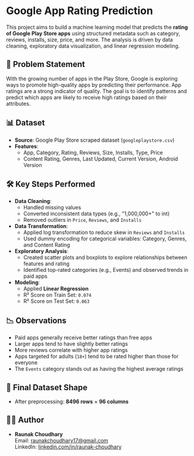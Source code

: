 # Google App Rating Prediction

This project aims to build a machine learning model that predicts the **rating of Google Play Store apps** using structured metadata such as category, reviews, installs, size, price, and more. The analysis is driven by data cleaning, exploratory data visualization, and linear regression modeling.

## 🧠 Problem Statement

With the growing number of apps in the Play Store, Google is exploring ways to promote high-quality apps by predicting their performance. App ratings are a strong indicator of quality. The goal is to identify patterns and predict which apps are likely to receive high ratings based on their attributes.

## 📊 Dataset

- **Source**: Google Play Store scraped dataset (`googleplaystore.csv`)
- **Features**:
  - App, Category, Rating, Reviews, Size, Installs, Type, Price
  - Content Rating, Genres, Last Updated, Current Version, Android Version

## 🛠️ Key Steps Performed

- **Data Cleaning**:
  - Handled missing values
  - Converted inconsistent data types (e.g., "1,000,000+" to int)
  - Removed outliers in `Price`, `Reviews`, and `Installs`
- **Data Transformation**:
  - Applied log transformation to reduce skew in `Reviews` and `Installs`
  - Used dummy encoding for categorical variables: Category, Genres, and Content Rating
- **Exploratory Analysis**:
  - Created scatter plots and boxplots to explore relationships between features and rating
  - Identified top-rated categories (e.g., Events) and observed trends in paid apps
- **Modeling**:
  - Applied **Linear Regression**
  - R² Score on Train Set: `0.074`
  - R² Score on Test Set: `0.063`

## 📉 Observations

- Paid apps generally receive better ratings than free apps
- Larger apps tend to have slightly better ratings
- More reviews correlate with higher app ratings
- Apps targeted for adults (`18+`) tend to be rated higher than those for everyone
- The `Events` category stands out as having the highest average ratings

## 📁 Final Dataset Shape

- After preprocessing: **8496 rows** × **96 columns**

## 👨‍💻 Author

- **Raunak Choudhary**  
  Email: [raunakchoudhary17@gmail.com](mailto:raunakchoudhary17@gmail.com)  
  LinkedIn: [linkedin.com/in/raunak-choudhary](https://www.linkedin.com/in/raunak-choudhary)